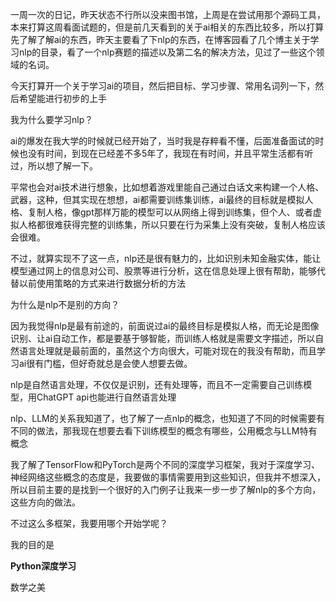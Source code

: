 一周一次的日记，昨天状态不行所以没来图书馆，上周是在尝试用那个源码工具，本来打算这周看面试题的，但是前几天看到的关于ai相关的东西比较多，所以打算先了解了解ai的东西，昨天主要看了下nlp的东西，在博客园看了几个博主关于学习nlp的目录，看了一个nlp赛题的描述以及第二名的解决方法，见过了一些这个领域的名词。

今天打算开一个关于学习ai的项目，然后把目标、学习步骤、常用名词列一下，然后希望能进行初步的上手

我为什么要学习nlp？

ai的爆发在我大学的时候就已经开始了，当时我是存粹看不懂，后面准备面试的时候也没有时间，到现在已经差不多5年了，我现在有时间，并且平常生活都有听过，所以想了解一下。

平常也会对ai技术进行想象，比如想着游戏里能自己通过白话文来构建一个人格、武器，这种，但其实现在想想，ai都需要训练集训练，ai最终的目标就是模拟人格、复制人格，像gpt那样万能的模型可以从网络上得到训练集，但个人、或者虚拟人格都很难获得完整的训练集，所以只要在行为采集上没有突破，复制人格应该会很难。

不过，就算实现不了这一点，nlp还是很有魅力的，比如识别未知金融实体，能让模型通过网上的信息对公司、股票等进行分析，这在信息处理上很有帮助，能够代替以前使用策略的方式来进行数据分析的方法

为什么是nlp不是别的方向？

因为我觉得nlp是最有前途的，前面说过ai的最终目标是模拟人格，而无论是图像识别、让ai自动工作，都是要基于够智能，而训练人格就是需要文字描述，所以自然语言处理就是最前面的，虽然这个方向很大，可能对现在的我没有帮助，而且学习ai很有门槛，但好奇就总是会使人想要去做。

nlp是自然语言处理，不仅仅是识别，还有处理等，而且不一定需要自己训练模型，用ChatGPT api也能进行自然语言处理

nlp、LLM的关系我知道了，也了解了一点nlp的概念，也知道了不同的时候需要有不同的做法，那我现在想要去看下训练模型的概念有哪些，公用概念与LLM特有概念

我了解了TensorFlow和PyTorch是两个不同的深度学习框架，我对于深度学习、神经网络这些概念的态度是，我要做的事情需要用到这些知识，但我并不想深入，所以目前主要的是找到一个很好的入门例子让我来一步一步了解nlp的多个方向，这些方向的做法。

不过这么多框架，我要用哪个开始学呢？

我的目的是

**Python深度学习**

数学之美